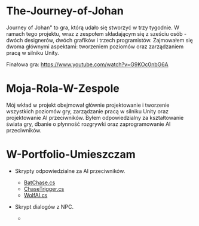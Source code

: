 # The-Journey-of-Johan

Journey of Johan" to gra, którą udało się stworzyć w trzy tygodnie. W ramach tego projektu, wraz z zespołem składającym się z sześciu osób - dwóch designerów, dwóch grafików i trzech programistów. Zajmowałem się dwoma głównymi aspektami: tworzeniem poziomów oraz zarządzaniem pracą w silniku Unity.

Finałowa gra: https://www.youtube.com/watch?v=G9KOc0nbG6A

# Moja-Rola-W-Zespole

Mój wkład w projekt obejmował głównie projektowanie i tworzenie wszystkich poziomów gry, zarządzanie pracą w silniku Unity oraz projektowanie AI przeciwników. Byłem odpowiedzialny za kształtowanie świata gry, dbanie o płynność rozgrywki oraz zaprogramowanie AI przeciwników.

# W-Portfolio-Umieszczam

- Skrypty odpowiedzialne za AI przeciwników.
  - [BatChase.cs](Scripts/Enemy/BatChase.cs)
  - [ChaseTrigger.cs](Scripts/Enemy/ChaseTrigger.cs)
  - [WolfAI.cs](Scripts/Enemy/WolfAI.cs)
 
- Skrypt dialogów z NPC.
  - [](Scripts/NPC/)
